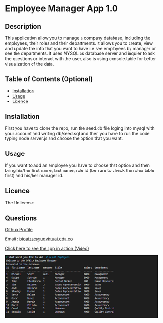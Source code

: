 
# Employee Manager App 1.0

## Description
This application allow you to manage a company database, including the employees, their roles and their departments. It allows you to create, view and update the info that you want to have i.e see employees by manager  or see the departments. It uses MYSQL as database server and inquier to ask the questions  or interact with the user, also is using console.table for better visualization of the data. 



## Table of Contents (Optional)

- [Installation](#installation)
- [Usage](#usage)
- [Licence](#licence)


## Installation
First you have to clone the repo, run the seed.db file loging into mysql with your account and writing db/seed.sql and then you have to run the code typing node server.js and choose the option that you want.

## Usage
If you want to add an employee you have to choose that option and then bring his/her first name, last name, role id (be sure to check the roles table first) and his/her manager id.

## Licence
The Unlicense

## Questions
[Github Profile](https://github.com/braulioloaizac)

Email : bloaizac@uqvirtual.edu.co

[Click here to see the app in action (Video)](https://drive.google.com/file/d/1Jc-BPaByJrRndvbH2qHThCoRCNvGbDYq/view)



![alt text](./screenshot.png/ "snapshot")